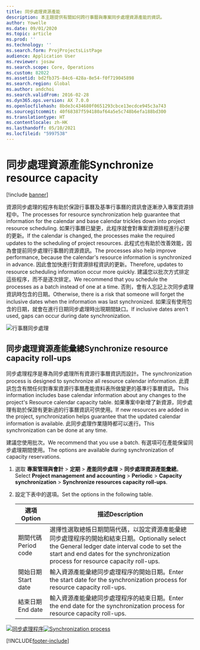 ```yaml
---
title: 同步處理資源產能
description: 本主題提供有關如何跨行事曆與專案同步處理資源產能的資訊。
author: Yowelle
ms.date: 09/01/2020
ms.topic: article
ms.prod: ''
ms.technology: ''
ms.search.form: ProjProjectsListPage
audience: Application User
ms.reviewer: josaw
ms.search.scope: Core, Operations
ms.custom: 82022
ms.assetid: bd2fb375-84c6-428a-8e54-f0f719045898
ms.search.region: Global
ms.author: andchoi
ms.search.validFrom: 2016-02-28
ms.dyn365.ops.version: AX 7.0.0
ms.openlocfilehash: 8bde3c434680f0651293cbce13ecdce945c3a743
ms.sourcegitcommit: 40f68387f594180af64a5e5c748b6efa188bd300
ms.translationtype: HT
ms.contentlocale: zh-HK
ms.lasthandoff: 05/10/2021
ms.locfileid: "5997538"
---
```

# <a name="synchronize-resource-capacity"></a><span data-ttu-id="658e7-103">同步處理資源產能</span><span class="sxs-lookup"><span data-stu-id="658e7-103">Synchronize resource capacity</span></span>

[!include [banner](../includes/banner.md)]

<span data-ttu-id="658e7-104">資源同步處理的程序有助於保證行事曆及基準行事曆的資訊會逐漸滲入專案資源排程中。</span><span class="sxs-lookup"><span data-stu-id="658e7-104">The processes for resource synchronization help guarantee that information for the calendar and base calendar trickles down into project resource scheduling.</span></span> <span data-ttu-id="658e7-105">如果行事曆已變更，此程序就會對專案資源排程進行必要的更新。</span><span class="sxs-lookup"><span data-stu-id="658e7-105">If the calendar is changed, the processes make the required updates to the scheduling of project resources.</span></span> <span data-ttu-id="658e7-106">此程式也有助於改善效能，因為會提前同步處理行事曆的資源資訊。</span><span class="sxs-lookup"><span data-stu-id="658e7-106">The processes also help improve performance, because the calendar's resource information is synchronized in advance.</span></span> <span data-ttu-id="658e7-107">因此會加快進行對資源排程資訊的更新。</span><span class="sxs-lookup"><span data-stu-id="658e7-107">Therefore, updates to resource scheduling information occur more quickly.</span></span> <span data-ttu-id="658e7-108">建議您以批次方式排定這些程序，而不是逐次排定。</span><span class="sxs-lookup"><span data-stu-id="658e7-108">We recommend that you schedule the processes as a batch instead of one at a time.</span></span> <span data-ttu-id="658e7-109">否則，會有人忘記上次同步處理資訊時包含的日期。</span><span class="sxs-lookup"><span data-stu-id="658e7-109">Otherwise, there is a risk that someone will forget the inclusive dates when the information was last synchronized.</span></span> <span data-ttu-id="658e7-110">如果沒有使用包含的日期，就會在進行日期同步處理時出現期間缺口。</span><span class="sxs-lookup"><span data-stu-id="658e7-110">If inclusive dates aren't used, gaps can occur during date synchronization.</span></span>

![行事曆同步處理](./media/projectresourcing04-1024x471.jpg)

## <a name="synchronize-resource-capacity-roll-ups"></a><span data-ttu-id="658e7-112">同步處理資源產能彙總</span><span class="sxs-lookup"><span data-stu-id="658e7-112">Synchronize resource capacity roll-ups</span></span>

<span data-ttu-id="658e7-113">同步處理程序是專為同步處理所有資源行事曆資訊而設計。</span><span class="sxs-lookup"><span data-stu-id="658e7-113">The synchronization process is designed to synchronize all resource calendar information.</span></span> <span data-ttu-id="658e7-114">此資訊包含有關任何對專案資源行事曆產能資料表所做變更的基準行事曆資訊。</span><span class="sxs-lookup"><span data-stu-id="658e7-114">This information includes base calendar information about any changes to the project's Resource calendar capacity table.</span></span> <span data-ttu-id="658e7-115">如果專案中新增了新資源，同步處理有助於保證有更新過的行事曆資訊可供使用。</span><span class="sxs-lookup"><span data-stu-id="658e7-115">If new resources are added in the project, synchronization helps guarantee that the updated calendar information is available.</span></span> <span data-ttu-id="658e7-116">此同步處理作業隨時都可以進行。</span><span class="sxs-lookup"><span data-stu-id="658e7-116">This synchronization can be done at any time.</span></span>

<span data-ttu-id="658e7-117">建議您使用批次。</span><span class="sxs-lookup"><span data-stu-id="658e7-117">We recommend that you use a batch.</span></span> <span data-ttu-id="658e7-118">有選項可在產能保留同步處理期間使用。</span><span class="sxs-lookup"><span data-stu-id="658e7-118">The options are available during synchronization of capacity reservations.</span></span>

1. <span data-ttu-id="658e7-119">選取 **專案管理與會計** &gt; **定期** &gt; **產能同步處理** &gt; **同步處理資源產能彙總**。</span><span class="sxs-lookup"><span data-stu-id="658e7-119">Select **Project management and accounting** &gt; **Periodic** &gt; **Capacity synchronization** &gt; **Synchronize resources capacity roll-ups**.</span></span>
2. <span data-ttu-id="658e7-120">設定下表中的選項。</span><span class="sxs-lookup"><span data-stu-id="658e7-120">Set the options in the following table.</span></span>

    | <span data-ttu-id="658e7-121">選項</span><span class="sxs-lookup"><span data-stu-id="658e7-121">Option</span></span>      | <span data-ttu-id="658e7-122">描述</span><span class="sxs-lookup"><span data-stu-id="658e7-122">Description</span></span> |
    |-------------|-------------|
    | <span data-ttu-id="658e7-123">期間代碼</span><span class="sxs-lookup"><span data-stu-id="658e7-123">Period code</span></span> | <span data-ttu-id="658e7-124">選擇性選取總帳日期間隔代碼，以設定資源產能彙總同步處理程序的開始和結束日期。</span><span class="sxs-lookup"><span data-stu-id="658e7-124">Optionally select the General ledger date interval code to set the start and end dates for the synchronization process for resource capacity roll-ups.</span></span> |
    | <span data-ttu-id="658e7-125">開始日期</span><span class="sxs-lookup"><span data-stu-id="658e7-125">Start date</span></span>  | <span data-ttu-id="658e7-126">輸入資源產能彙總同步處理程序的開始日期。</span><span class="sxs-lookup"><span data-stu-id="658e7-126">Enter the start date for the synchronization process for resource capacity roll-ups.</span></span> |
    | <span data-ttu-id="658e7-127">結束日期</span><span class="sxs-lookup"><span data-stu-id="658e7-127">End date</span></span>    | <span data-ttu-id="658e7-128">輸入資源產能彙總同步處理程序的結束日期。</span><span class="sxs-lookup"><span data-stu-id="658e7-128">Enter the end date for the synchronization process for resource capacity roll-ups.</span></span> |

<span data-ttu-id="658e7-129">[![同步處理程序](./media/projectresourcing09.jpg)](./media/projectresourcing09.jpg)</span><span class="sxs-lookup"><span data-stu-id="658e7-129">[![Synchronization process](./media/projectresourcing09.jpg)](./media/projectresourcing09.jpg)</span></span>


[!INCLUDE[footer-include](../includes/footer-banner.md)]